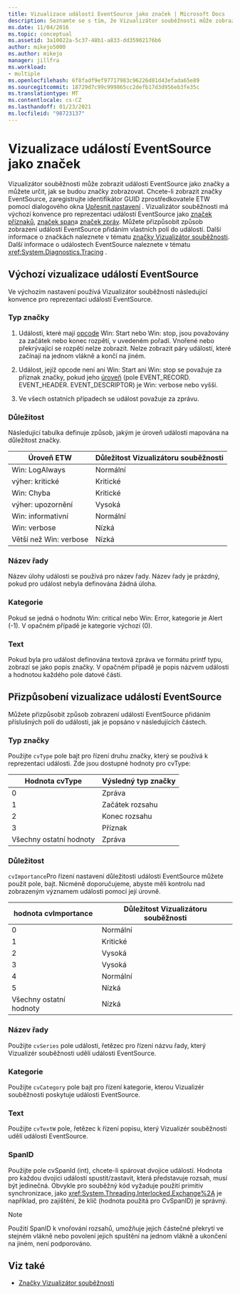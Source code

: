 ```yaml
---
title: Vizualizace událostí EventSource jako značek | Microsoft Docs
description: Seznamte se s tím, že Vizualizátor souběžnosti může zobrazit události EventSource jako značky a vy můžete určit, jak se budou značky zobrazovat.
ms.date: 11/04/2016
ms.topic: conceptual
ms.assetid: 3a10022a-5c37-48b1-a833-dd35902176b6
author: mikejo5000
ms.author: mikejo
manager: jillfra
ms.workload:
- multiple
ms.openlocfilehash: 6f8fadf9ef97717983c96226d81d43efada65e89
ms.sourcegitcommit: 18729d7c99c999865cc2defb17d3d956eb3fe35c
ms.translationtype: MT
ms.contentlocale: cs-CZ
ms.lasthandoff: 01/23/2021
ms.locfileid: "98723137"
---
```

# <a name="visualize-eventsource-events-as-markers"></a>Vizualizace událostí EventSource jako značek
Vizualizátor souběžnosti může zobrazit události EventSource jako značky a můžete určit, jak se budou značky zobrazovat. Chcete-li zobrazit značky EventSource, zaregistrujte identifikátor GUID zprostředkovatele ETW pomocí dialogového okna [Upřesnit nastavení](../profiling/advanced-settings-dialog-box-concurrency-visualizer.md) . Vizualizátor souběžnosti má výchozí konvence pro reprezentaci událostí EventSource jako [značek příznaků](../profiling/flag-markers.md), [značek span](../profiling/span-markers.md)a [značek zpráv](../profiling/message-markers.md). Můžete přizpůsobit způsob zobrazení událostí EventSource přidáním vlastních polí do událostí. Další informace o značkách naleznete v tématu [značky Vizualizátor souběžnosti](../profiling/concurrency-visualizer-markers.md). Další informace o událostech EventSource naleznete v tématu <xref:System.Diagnostics.Tracing> .

## <a name="default-visualization-of-eventsource-events"></a>Výchozí vizualizace událostí EventSource
 Ve výchozím nastavení používá Vizualizátor souběžnosti následující konvence pro reprezentaci událostí EventSource.

### <a name="marker-type"></a>Typ značky

1. Události, které mají [opcode](/windows/desktop/WES/eventmanifestschema-opcodetype-complextype) Win: Start nebo Win: stop, jsou považovány za začátek nebo konec rozpětí, v uvedeném pořadí.  Vnořené nebo překrývající se rozpětí nelze zobrazit. Nelze zobrazit páry událostí, které začínají na jednom vlákně a končí na jiném.

2. Událost, jejíž opcode není ani Win: Start ani Win: stop se považuje za příznak značky, pokud jeho [úroveň](/windows/desktop/WES/defining-severity-levels) (pole EVENT_RECORD. EVENT_HEADER. EVENT_DESCRIPTOR) je Win: verbose nebo vyšší.

3. Ve všech ostatních případech se událost považuje za zprávu.

### <a name="importance"></a>Důležitost
 Následující tabulka definuje způsob, jakým je úroveň události mapována na důležitost značky.

|Úroveň ETW|Důležitost Vizualizátoru souběžnosti|
|---------------|---------------------------------------|
|Win: LogAlways|Normální|
|výher: kritické|Kritické|
|Win: Chyba|Kritické|
|výher: upozornění|Vysoká|
|Win: informativní|Normální|
|Win: verbose|Nízká|
|Větší než Win: verbose|Nízká|

### <a name="series-name"></a>Název řady
 Název úlohy události se používá pro název řady. Název řady je prázdný, pokud pro událost nebyla definována žádná úloha.

### <a name="category"></a>Kategorie
 Pokud se jedná o hodnotu Win: critical nebo Win: Error, kategorie je Alert (-1). V opačném případě je kategorie výchozí (0).

### <a name="text"></a>Text
 Pokud byla pro událost definována textová zpráva ve formátu printf typu, zobrazí se jako popis značky. V opačném případě je popis názvem události a hodnotou každého pole datové části.

## <a name="customize-visualization-of-eventsource-events"></a>Přizpůsobení vizualizace událostí EventSource
 Můžete přizpůsobit způsob zobrazení událostí EventSource přidáním příslušných polí do události, jak je popsáno v následujících částech.

### <a name="marker-type"></a>Typ značky
 Použijte `cvType` pole bajt pro řízení druhu značky, který se používá k reprezentaci události. Zde jsou dostupné hodnoty pro cvType:

|Hodnota cvType|Výsledný typ značky|
|------------------|---------------------------|
|0|Zpráva|
|1|Začátek rozsahu|
|2|Konec rozsahu|
|3|Příznak|
|Všechny ostatní hodnoty|Zpráva|

### <a name="importance"></a>Důležitost
 `cvImportance`Pro řízení nastavení důležitosti události EventSource můžete použít pole, bajt. Nicméně doporučujeme, abyste měli kontrolu nad zobrazeným významem události pomocí její úrovně.

|hodnota cvImportance|Důležitost Vizualizátoru souběžnosti|
|------------------------|---------------------------------------|
|0|Normální|
|1|Kritické|
|2|Vysoká|
|3|Vysoká|
|4|Normální|
|5|Nízká|
|Všechny ostatní hodnoty|Nízká|

### <a name="series-name"></a>Název řady
 Použijte `cvSeries` pole události, řetězec pro řízení názvu řady, který Vizualizér souběžnosti udělí události EventSource.

### <a name="category"></a>Kategorie
 Použijte `cvCategory` pole bajt pro řízení kategorie, kterou Vizualizér souběžnosti poskytuje události EventSource.

### <a name="text"></a>Text
 Použijte `cvTextW` pole, řetězec k řízení popisu, který Vizualizér souběžnosti udělí události EventSource.

### <a name="spanid"></a>SpanID
 Použijte pole cvSpanId (int), chcete-li spárovat dvojice událostí. Hodnota pro každou dvojici událostí spustit/zastavit, která představuje rozsah, musí být jedinečná. Obvykle pro souběžný kód vyžaduje použití primitiv synchronizace, jako <xref:System.Threading.Interlocked.Exchange%2A> je například, pro zajištění, že klíč (hodnota použitá pro CvSpanID) je správný.

> [!NOTE]
> Použití SpanID k vnořování rozsahů, umožňuje jejich částečné překrytí ve stejném vlákně nebo povolení jejich spuštění na jednom vlákně a ukončení na jiném, není podporováno.

## <a name="see-also"></a>Viz také
- [Značky Vizualizátor souběžnosti](../profiling/concurrency-visualizer-markers.md)